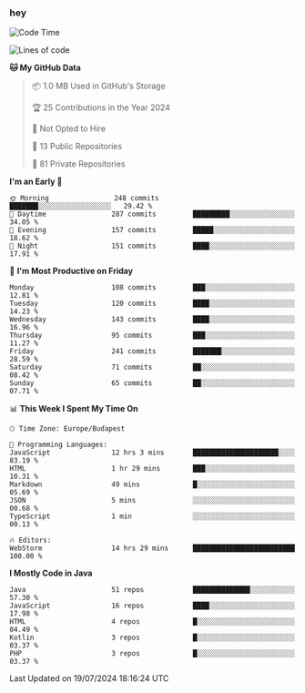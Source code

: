 ### hey

<!--START_SECTION:waka-->
![Code Time](http://img.shields.io/badge/Code%20Time-1%2C033%20hrs%2038%20mins-blue)

![Lines of code](https://img.shields.io/badge/From%20Hello%20World%20I%27ve%20Written-1.1%20million%20lines%20of%20code-blue)

**🐱 My GitHub Data** 

> 📦 1.0 MB Used in GitHub's Storage 
 > 
> 🏆 25 Contributions in the Year 2024
 > 
> 🚫 Not Opted to Hire
 > 
> 📜 13 Public Repositories 
 > 
> 🔑 81 Private Repositories 
 > 
**I'm an Early 🐤** 

```text
🌞 Morning                248 commits         ███████░░░░░░░░░░░░░░░░░░   29.42 % 
🌆 Daytime                287 commits         █████████░░░░░░░░░░░░░░░░   34.05 % 
🌃 Evening                157 commits         █████░░░░░░░░░░░░░░░░░░░░   18.62 % 
🌙 Night                  151 commits         ████░░░░░░░░░░░░░░░░░░░░░   17.91 % 
```
📅 **I'm Most Productive on Friday** 

```text
Monday                   108 commits         ███░░░░░░░░░░░░░░░░░░░░░░   12.81 % 
Tuesday                  120 commits         ████░░░░░░░░░░░░░░░░░░░░░   14.23 % 
Wednesday                143 commits         ████░░░░░░░░░░░░░░░░░░░░░   16.96 % 
Thursday                 95 commits          ███░░░░░░░░░░░░░░░░░░░░░░   11.27 % 
Friday                   241 commits         ███████░░░░░░░░░░░░░░░░░░   28.59 % 
Saturday                 71 commits          ██░░░░░░░░░░░░░░░░░░░░░░░   08.42 % 
Sunday                   65 commits          ██░░░░░░░░░░░░░░░░░░░░░░░   07.71 % 
```


📊 **This Week I Spent My Time On** 

```text
🕑︎ Time Zone: Europe/Budapest

💬 Programming Languages: 
JavaScript               12 hrs 3 mins       █████████████████████░░░░   83.19 % 
HTML                     1 hr 29 mins        ███░░░░░░░░░░░░░░░░░░░░░░   10.31 % 
Markdown                 49 mins             █░░░░░░░░░░░░░░░░░░░░░░░░   05.69 % 
JSON                     5 mins              ░░░░░░░░░░░░░░░░░░░░░░░░░   00.68 % 
TypeScript               1 min               ░░░░░░░░░░░░░░░░░░░░░░░░░   00.13 % 

🔥 Editors: 
WebStorm                 14 hrs 29 mins      █████████████████████████   100.00 % 
```

**I Mostly Code in Java** 

```text
Java                     51 repos            ██████████████░░░░░░░░░░░   57.30 % 
JavaScript               16 repos            ████░░░░░░░░░░░░░░░░░░░░░   17.98 % 
HTML                     4 repos             █░░░░░░░░░░░░░░░░░░░░░░░░   04.49 % 
Kotlin                   3 repos             █░░░░░░░░░░░░░░░░░░░░░░░░   03.37 % 
PHP                      3 repos             █░░░░░░░░░░░░░░░░░░░░░░░░   03.37 % 
```




 Last Updated on 19/07/2024 18:16:24 UTC
<!--END_SECTION:waka-->
